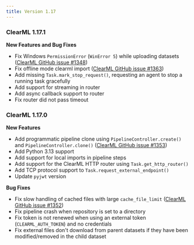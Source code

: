 ```yaml
---
title: Version 1.17
---
```


### ClearML 1.17.1

**New Features and Bug Fixes**
* Fix Windows `PermissionError` (`WinError 5`) while uploading datasets ([ClearML GitHub issue #1348](https://github.com/clearml/clearml/issues/1348))
* Fix offline mode clearml import ([ClearML GitHub issue #1363](https://github.com/clearml/clearml/issues/1363))
* Add missing `Task.mark_stop_request()`, requesting an agent to stop a running task gracefully
* Add support for streaming in router
* Add async callback support to router
* Fix router did not pass timeout

### ClearML 1.17.0

**New Features**
* Add programmatic pipeline clone using `PipelineController.create()` and `PipelineController.clone()` ([ClearML GitHub issue #1353](https://github.com/allegroai/clearml/issues/1353))
* Add Python 3.13 support
* Add support for local imports in pipeline steps
* Add support for the ClearML HTTP router using `Task.get_http_router()`
* Add TCP protocol support to `Task.request_external_endpoint()`
* Update `pyjwt` version

**Bug Fixes**
* Fix slow handling of cached files with large `cache_file_limit` ([ClearML GitHub issue #1352](https://github.com/allegroai/clearml/issues/1352))
* Fix pipeline crash when repository is set to a directory
* Fix token is not renewed when using an external token (`CLEARML_AUTH_TOKEN`) and no credentials
* Fix external files don't download from parent datasets if they have been modified/removed in the child dataset